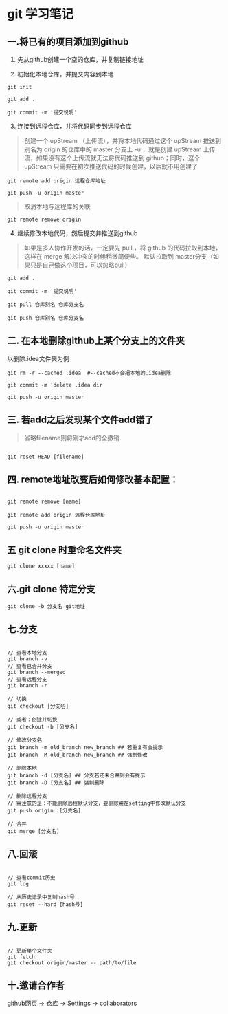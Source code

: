 # git 学习笔记

## 一.将已有的项目添加到github

1. 先从github创建一个空的仓库，并复制链接地址

2. 初始化本地仓库，并提交内容到本地

```
git init

git add .

git commit -m '提交说明'
```

3. 连接到远程仓库，并将代码同步到远程仓库

> 创建一个 upStream （上传流），并将本地代码通过这个 upStream 推送到 别名为 origin 的仓库中的 master 分支上
> -u ，就是创建 upStream 上传流，如果没有这个上传流就无法将代码推送到 github；同时，这个 upStream 只需要在初次推送代码的时候创建，以后就不用创建了

```
git remote add origin 远程仓库地址

git push -u origin master
```

> 取消本地与远程库的关联

```
git remote remove origin
```

4. 继续修改本地代码，然后提交并推送到github

> 如果是多人协作开发的话，一定要先 pull ，将 github 的代码拉取到本地，这样在 merge 解决冲突的时候稍微简便些。
  默认拉取到 master分支（如果只是自己做这个项目，可以忽略pull）

```
git add .

git commit -m '提交说明'

git pull 仓库别名 仓库分支名

git push 仓库别名 仓库分支名
```

## 二. 在本地删除github上某个分支上的文件夹

以删除.idea文件夹为例

```
git rm -r --cached .idea  #--cached不会把本地的.idea删除

git commit -m 'delete .idea dir'

git push -u origin master
```

## 三. 若add之后发现某个文件add错了

> 省略filename则将刚才add的全撤销

```

git reset HEAD [filename]

```

## 四. remote地址改变后如何修改基本配置：

```

git remote remove [name]

git remote add origin 远程仓库地址

git push -u origin master

```

## 五 git clone 时重命名文件夹

```
git clone xxxxx [name]
```

## 六.git clone 特定分支

```
git clone -b 分支名 git地址
```
 
## 七.分支

```

// 查看本地分支
git branch -v
// 查看已合并分支
git branch --merged
// 查看远程分支
git branch -r

// 切换
git checkout [分支名]

// 或者：创建并切换
git checkout -b [分支名]

// 修改分支名
git branch -m old_branch new_branch ## 若重复有会提示
git branch -M old_branch new_branch ## 强制修改

// 删除本地
git branch -d [分支名] ## 分支若还未合并则会有提示
git branch -D [分支名] ## 强制删除

// 删除远程分支
// 需注意的是：不能删除远程默认分支，要删除需在setting中修改默认分支
git push origin :[分支名]

// 合并
git merge [分支名]

```

## 八.回滚

```

// 查看commit历史
git log

// 从历史记录中复制hash号
git reset --hard [hash号]

```

## 九.更新

```

// 更新单个文件夹
git fetch
git checkout origin/master -- path/to/file

```

## 十.邀请合作者

github网页 -> 仓库 -> Settings -> collaborators
